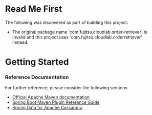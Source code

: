 # Read Me First
The following was discovered as part of building this project:

* The original package name 'com.fujitsu.cloudlab.order-retriever' is invalid and this project uses 'com.fujitsu.cloudlab.orderretriever' instead.

# Getting Started

### Reference Documentation
For further reference, please consider the following sections:

* [Official Apache Maven documentation](https://maven.apache.org/guides/index.html)
* [Spring Boot Maven Plugin Reference Guide](https://docs.spring.io/spring-boot/docs/2.2.6.RELEASE/maven-plugin/)
* [Spring Data for Apache Cassandra](https://docs.spring.io/spring-boot/docs/2.2.6.RELEASE/reference/htmlsingle/#boot-features-cassandra)

